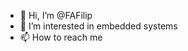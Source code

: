 - 👋 Hi, I’m @FAFilip
- 👀 I’m interested in embedded systems
- 📫 How to reach me


<!---
FAFilip/FAFilip is a ✨ special ✨ repository because its `README.md` (this file) appears on your GitHub profile.
You can click the Preview link to take a look at your changes.
--->
